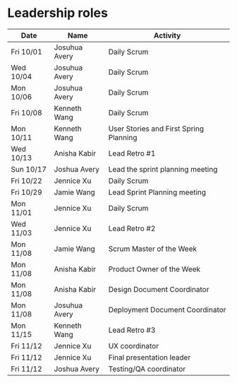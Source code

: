 # Leadership roles

| Date      | Name              | Activity                                               |
|-----------|-------------------|--------------------------------------------------------|
| Fri 10/01 | Josuhua Avery     | Daily Scrum                                            | 
| Wed 10/04 | Josuhua Avery     | Daily Scrum                                            | 
| Mon 10/06 | Josuhua Avery     | Daily Scrum                                            | 
| Fri 10/08 | Kenneth Wang      | Daily Scrum                                            |
| Mon 10/11 | Kenneth Wang      | User Stories and First Spring Planning                 | 
| Wed 10/13 | Anisha Kabir      | Lead Retro #1                                          | 
| Sun 10/17 | Joshua Avery      | Lead the sprint planning meeting                       |
| Fri 10/22 | Jennice Xu        | Daily Scrum                                            |
| Fri 10/29 | Jamie Wang        | Lead Sprint Planning meeting                           |
| Mon 11/01 | Jennice Xu        | Daily Scrum                                            |
| Wed 11/03 | Jennice Xu        | Lead Retro #2                                          |
| Mon 11/08 | Jamie Wang        | Scrum Master of the Week                               |
| Mon 11/08 | Anisha Kabir      | Product Owner of the Week                              |
| Mon 11/08 | Anisha Kabir      | Design Document Coordinator                            |
| Mon 11/08 | Josuhua Avery     | Deployment Document Coordinator                        | 
| Mon 11/15 | Kenneth Wang      | Lead Retro #3                                          |
| Fri 11/12 | Jennice Xu        | UX coordinator                                         |
| Fri 11/12 | Jennice Xu        | Final presentation leader                              |
| Fri 11/12 | Joshua Avery      | Testing/QA coordinator                                 |

